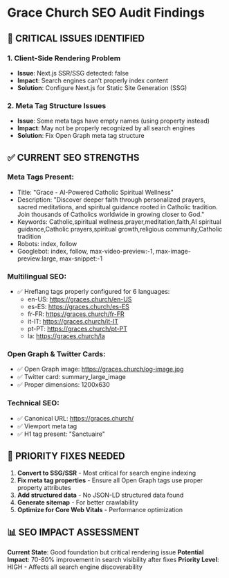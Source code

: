 # Grace Church SEO Audit Findings

## 🚨 CRITICAL ISSUES IDENTIFIED

### 1. Client-Side Rendering Problem
- **Issue**: Next.js SSR/SSG detected: false
- **Impact**: Search engines can't properly index content
- **Solution**: Configure Next.js for Static Site Generation (SSG)

### 2. Meta Tag Structure Issues
- **Issue**: Some meta tags have empty names (using property instead)
- **Impact**: May not be properly recognized by all search engines
- **Solution**: Fix Open Graph meta tag structure

## ✅ CURRENT SEO STRENGTHS

### Meta Tags Present:
- Title: "Grace - AI-Powered Catholic Spiritual Wellness"
- Description: "Discover deeper faith through personalized prayers, sacred meditations, and spiritual guidance rooted in Catholic tradition. Join thousands of Catholics worldwide in growing closer to God."
- Keywords: Catholic,spiritual wellness,prayer,meditation,faith,AI spiritual guidance,Catholic prayers,spiritual growth,religious community,Catholic tradition
- Robots: index, follow
- Googlebot: index, follow, max-video-preview:-1, max-image-preview:large, max-snippet:-1

### Multilingual SEO:
- ✅ Hreflang tags properly configured for 6 languages:
  - en-US: https://graces.church/en-US
  - es-ES: https://graces.church/es-ES
  - fr-FR: https://graces.church/fr-FR
  - it-IT: https://graces.church/it-IT
  - pt-PT: https://graces.church/pt-PT
  - la: https://graces.church/la

### Open Graph & Twitter Cards:
- ✅ Open Graph image: https://graces.church/og-image.jpg
- ✅ Twitter card: summary_large_image
- ✅ Proper dimensions: 1200x630

### Technical SEO:
- ✅ Canonical URL: https://graces.church/
- ✅ Viewport meta tag
- ✅ H1 tag present: "Sanctuaire"

## 🔧 PRIORITY FIXES NEEDED

1. **Convert to SSG/SSR** - Most critical for search engine indexing
2. **Fix meta tag properties** - Ensure all Open Graph tags use proper property attributes
3. **Add structured data** - No JSON-LD structured data found
4. **Generate sitemap** - For better crawlability
5. **Optimize for Core Web Vitals** - Performance optimization

## 📊 SEO IMPACT ASSESSMENT

**Current State**: Good foundation but critical rendering issue
**Potential Impact**: 70-80% improvement in search visibility after fixes
**Priority Level**: HIGH - Affects all search engine discoverability

